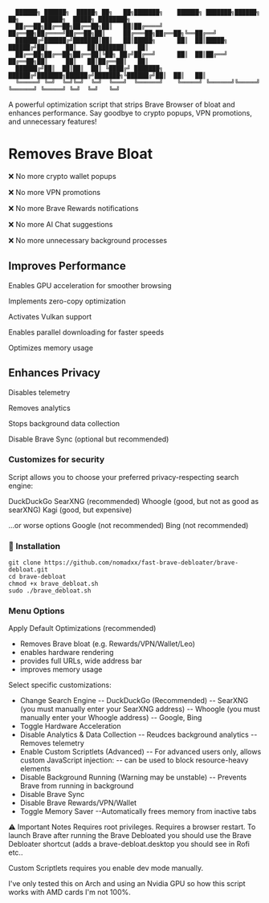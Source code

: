 ```
  ██████╗ ██████╗  █████╗ ██╗   ██╗███████╗    ██████╗ ███████╗██████╗ ██╗      ██████╗  █████╗ ████████╗
  ██╔══██╗██╔══██╗██╔══██╗██║   ██║██╔════╝    ██╔══██╗██╔════╝██╔══██╗██║     ██╔═══██╗██╔══██╗╚══██╔══╝
  ██████╔╝██████╔╝███████║██║   ██║█████╗      ██║  ██║█████╗  ██████╔╝██║     ██║   ██║███████║   ██║   
  ██╔══██╗██╔══██╗██╔══██║╚██╗ ██╔╝██╔══╝      ██║  ██║██╔══╝  ██╔══██╗██║     ██║   ██║██╔══██║   ██║   
  ██████╔╝██║  ██║██║  ██║ ╚████╔╝ ███████╗    ██████╔╝███████╗██████╔╝███████╗╚██████╔╝██║  ██║   ██║   
  ╚═════╝ ╚═╝  ╚═╝╚═╝  ╚═╝  ╚═══╝  ╚══════╝    ╚═════╝ ╚══════╝╚═════╝ ╚══════╝ ╚═════╝ ╚═╝  ╚═╝   ╚═╝   
```
A powerful optimization script that strips Brave Browser of bloat and enhances performance. Say goodbye to crypto popups, VPN promotions, and unnecessary features!

# Removes Brave Bloat

❌ No more crypto wallet popups

❌ No more VPN promotions

❌ No more Brave Rewards notifications

❌ No more AI Chat suggestions

❌ No more unnecessary background processes

## Improves Performance

Enables GPU acceleration for smoother browsing

Implements zero-copy optimization

Activates Vulkan support

Enables parallel downloading for faster speeds

Optimizes memory usage

## Enhances Privacy

Disables telemetry

Removes analytics

Stops background data collection

Disable Brave Sync (optional but recommended)

### Customizes for security

Script allows you to choose your preferred privacy-respecting search engine:

DuckDuckGo
SearXNG (recommended)
Whoogle (good, but not as good as searXNG)
Kagi (good, but expensive)

...or worse options
Google (not recommended)
Bing (not recommended)


### 🔧 Installation
```
git clone https://github.com/nomadxx/fast-brave-debloater/brave-debloat.git
cd brave-debloat
chmod +x brave_debloat.sh
sudo ./brave_debloat.sh
```

### Menu Options
Apply Default Optimizations (recommended)
- Removes Brave bloat (e.g. Rewards/VPN/Wallet/Leo)
- enables hardware rendering
- provides full URLs, wide address bar
- improves memory usage
  
Select specific customizations:
- Change Search Engine
  --  DuckDuckGo (Recommended)
  --  SearXNG (you must manually enter your SearXNG address)
  --  Whoogle (you must manually enter your Whoogle address)
  --  Google, Bing 
- Toggle Hardware Acceleration
- Disable Analytics & Data Collection
  -- Reudces background analytics
  -- Removes telemetry
- Enable Custom Scriptlets (Advanced)
  -- For advanced users only, allows custom JavaScript injection:
  -- can be used to block resource-heavy elements
- Disable Background Running (Warning may be unstable)
  -- Prevents Brave from running in background
- Disable Brave Sync
- Disable Brave Rewards/VPN/Wallet
- Toggle Memory Saver
  --Automatically frees memory from inactive tabs


⚠️ Important Notes
Requires root privileges. Requires a browser restart. To launch Brave after running the Brave Debloated you should use the Brave Debloater shortcut (adds a brave-debloat.desktop you should see in Rofi etc..

Custom Scriptlets requires you enable dev mode manually. 

I've only tested this on Arch and using an Nvidia GPU so how this script works with AMD cards I'm not 100%.
